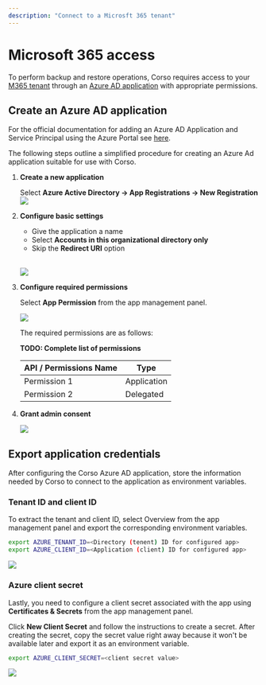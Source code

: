 ```yaml
---
description: "Connect to a Microsft 365 tenant"
---
```


# Microsoft 365 access

To perform backup and restore operations, Corso requires access to your [M365 tenant](/concepts#m365-concepts)
through an [Azure AD application](/concepts#m365-concepts) with appropriate permissions.  

## Create an Azure AD application

For the official documentation for adding an Azure AD Application and Service Principal using the Azure Portal see
[here](https://docs.microsoft.com/en-us/azure/active-directory/develop/howto-create-service-principal-portal).

The following steps outline a simplified procedure for creating an Azure Ad application suitable for use with Corso.

1. **Create a new application**

   Select **Azure Active Directory &#8594; App Registrations &#8594; New Registration**
   <img src="/img/m365app_create_new.png" className="guideImages"/>

2. **Configure basic settings**

   * Give the application a name
   * Select **Accounts in this organizational directory only**
   * Skip the **Redirect URI** option

   <br/><img src="/img/m365app_configure.png" className="guideImages"/>

3. **Configure required permissions**

   Select **App Permission** from the app management panel.

   <img src="/img/m365app_permissions.png" className="guideImages"/>

   The required permissions are as follows:

   **TODO: Complete list of permissions** 

   | API / Permissions Name | Type |
   |--|--|
   | Permission 1 | Application |
   | Permission 2 | Delegated |

4. **Grant admin consent**

   <img src="/img/m365app_consent.png" className="guideImages"/>

## Export application credentials

After configuring the Corso Azure AD application, store the information needed by Corso to connect to the application as environment variables.

### Tenant ID and client ID

To extract the tenant and client ID, select Overview from the app management panel and export the corresponding environment variables.

```bash
export AZURE_TENANT_ID=<Directory (tenent) ID for configured app>
export AZURE_CLIENT_ID=<Application (client) ID for configured app>
```

<img src="/img/m365app_ids.png" className="guideImages"/>

### Azure client secret

Lastly, you need to configure a client secret associated with the app using **Certificates & Secrets** from the app
management panel.

Click **New Client Secret** and follow the instructions to create a secret. After creating the secret, copy the secret
value right away because it won't be available later and export it as an environment variable.

```bash
export AZURE_CLIENT_SECRET=<client secret value>
```

<img src="/img/m365app_secret.png" className="guideImages"/>

